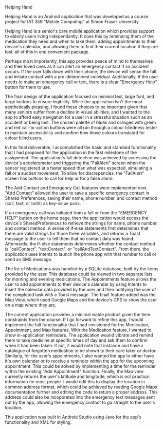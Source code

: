 Helping Hand

Helping Hand is an Android application that was developed as a course project for IAT 359 "Mobile Computing" at Simon Fraser University

Helping Hand is a senior's care mobile application which provides support to elderly users living independantly. It does this by reminding them of the medication they need and when to take them, adding appointments to their device's calendar, and allowing them to find their current location if they are lost; all of this in one convenient package.

Perhaps most importantly, this app provides peace of mind to themselves and their loved ones as it can alert an emergency contact if an accident occurs. If the user falls down with their phone, the device will sense the fall and initiate contact with a pre-determined individual. Additionally, if the user needs to make an emergency call or text, there is a clear "Emergency Help" button for them to use.

The final design of the application focused on minimal text, large font, and large buttons to ensure legibility. While the application isn't the most aesthetically pleasing, I found these choices to be important given that many seniors suffer from a decline in visual abilities, and I wanted to the app to afford easy navigation for a user in a stressful situation such as an accident or being lost. The chosen palette of blues and oranges with green and red call-to-action buttons were all run through a colour blindness tester to maintain accessibility and confirm how those colours translated for colour blind users.

In this final deliverable, I accomplished the basic and standard functionality that I had proposed for the application in the first milestone of the assignment. The application's fall detection was achieved by accessing the device's accelerometer and triggering the "FallAlert" screen when the sensor registered at a faster speed than what was expected, simulating a fall or a sudden movement. To allow for discrepencies, the "FallAlert" screen has buttons to call for help or for a false alarm.

The Add Contact and Emergency Call features were implemented next. "Add Contact" allowed the user to save a specific emergency contact in Shared Preferences, saving their name, phone number, and contact method (call, text, or both) as key-value pairs.

If an emergency call was initiated from a fall or from the "EMERGENCY HELP" button on the home page, then the application would access the device's SharedPreferences to retrieve the strings for name, phone number, and contact method. A series of if-else statements first determines that there are valid strings for those three variables, and returns a Toast message to the user to tell them that no contact data was found. Afterwards, the if-else statements determines whether the contact method is "callContact", "textContact", or "callAndTextContact". From there, the application uses Intents to launch the phone app with that number to call or send an SMS message.

The list of Medications was handled by a SQLite database, built by the items provided by the user. This database could be viewed in two separate lists for morning and evening medications. The Appointments feature allows the user to add appointments to their device's calendar by using Intents to insert the calendar data provided by the user and then notifying the user of the completed task with a Toast message. The finall feature added was the Map View, which used Google Maps and the device's GPS to show the user on a map where they are.

The current application provides a minimal viable product given the time constraints from the course. If I go forward to refine this app, I would implement the full functionality that I had envisioned for the Medication, Appointment, and Map features. With the Medication feature, I wanted to show in-application reminders. The application wound vibrate and remind them to take medicine at specific times of day and ask them to confirm when it had been taken. If not, it would note that instance and have a catalogue of forgotten medication to be shown to their care taker or doctor. Similarly, for the user's appointments, I also wanted the app to either have it's own calendar or to receive a reminder within the app for the upcoming appointment. This could be solved by implementing a time for the reminder within the existing "Add Appointment" function. Finally, the Map view currently returns the user's latitude and longitude, which is not practical information for most people. I would edit this to display the location in common address format, which could be achieved by reading Google Maps documentation further and editing the code to return a proper address. This address could also be incoporated into the emergency text messages sent out by the app, allowing the emergency contact to go straight to the user's location. 

This application was built in Android Studio using Java for the app's functionality and XML for styling. 
